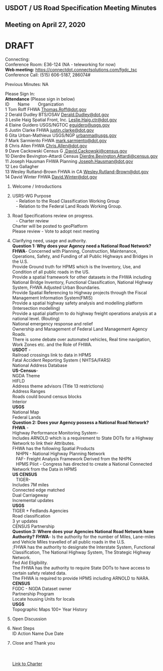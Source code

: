 ## USDOT / US Road Specification Meeting Minutes   
## Meeting on April 27, 2020  
# DRAFT

Connecting:  
Conference Room: E36-124 (NA - teleworking for now)  
**Web meeting:**  https://connectdot.connectsolutions.com/fgdc_tsc  
Conference Call: (515) 606-5187, 286074#    

Previous Minutes: NA  

Please Sign In:  
**Attendance** (Please sign in below)    
ID &nbsp; &nbsp; &nbsp; Name &nbsp; &nbsp; &nbsp; Organization      
1	Tom Roff	FHWA	Thomas.Roff@dot.gov  
2	Derald Dudley	BTS/OSAV	Derald.Dudley@dot.gov  
3	Leslie Haig	Spatial Front, Inc.	Leslie.Haig.ctr@dot.gov  
4	Elaine Guidero	USGS/NGTOC	eguidero@usgs.gov  
5	Justin Clarke	FHWA	justin.clarke@dot.gov  
6	Gita Urban-Mathieux	USGS/NGP	urbanma@usgs.gov  
7	Mark Sarmiento	FHWA	mark.sarmiento@dot.gov  
8	Chris Allen	FHWA	Chris.Allen@dot.gov  
9	Dave Cackowski	Census	G .David.Cackowski@census.gov  
10	Dierdre Bevington-Attardi	Census	Dierdre.Bevington.Attardi@census.gov  
11	Joseph Hausman	FHWA Planning	Joseph.Hausman@dot.gov  
12	Leo Gallagher		  
13	Wesley Rutland-Brown	FHWA in CA	Wesley.Rutland-Brown@dot.gov  
14	David Winter	FHWA	David.Winter@dot.gov  

1.	Welcome / Introductions  

2.	USRS-WG Purpose   
&nbsp; &nbsp;- Relation to the Road Classification Working Group  
&nbsp; &nbsp;- Relation to the Federal Land Roads Working Group.  
 
3.	Road Specifications review on progress.  
&nbsp; &nbsp;- Charter review  
Charter will be posted to geoPlatform   
Please review - Vote to adopt next meeting  

4.	Clarifying need, usage and authority.  
**Question 1: Why does your Agency need a National Road Network?**  
 	__FHWA__- Concerned with Planning, Construction, Maintenance, Operations, Safety, and Funding of all Public Highways and Bridges in the U.S.  
 	Provide Ground truth for HPMS which is the Inventory, Use, and Condition of all public roads in the US.  
 	Provide a spatial framework for other datasets in the FHWA including National Bridge Inventory, Functional Classification, National Highway System, FHWA Adjusted Urban Boundaries.  
 	Provide Spatial Referencing to Highway projects through the Fiscal Management Information System(FMIS)  
 	Provide a spatial highway safety analysis and modelling platform (Intersection modelling)  
 	Provide a spatial platform to do highway freight operations analysis at a national level. (Routing)  
 	National emergency response and relief   
	Ownership and Management of Federal Land Management Agency Roads.  
 	There is some debate over automated vehicles, Real time navigation, Work Zones etc. and the Role of FHWA.  
 	__USDOT__ -  
 	Railroad crossings link to data in HPMS  
 	Fatal Accident Reporting System ( NHTSA/FARS)   
 	National Address Database  
 	__US-Census__-   
 	NGDA Theme   
 	HIFLD  
 	Address theme advisors (Title 13 restrictions)  
 	Address Ranges  
 	Roads could bound census blocks  
 	Interior  
 	__USGS__  
 	National Map  
 	Federal Lands    
**Question 2: Does your Agency possess a National Road Network?**  
 	__FHWA__ -  
	Highway Performance Monitoring System-  
	Includes ARNOLD which is a requirement to State DOTs for a Highway Network to link their Attributes.  
	FHWA has the following Spatial Products  
	&nbsp; &nbsp;NHPN - National Highway Planning Network   
	&nbsp; &nbsp;FAF- Freight Analysis Framework Derived from the NHPN  
	&nbsp; &nbsp;HPMS Pilot - Congress has directed to create a National Connected Network from the Data in HPMS  
	__US CENSUS__  
	&nbsp; &nbsp;TIGER-  
	Includes 7M miles  
	Connected edge matched  
	Dual Carriageway  
	Incremental updates  
	__USGS__  
	TIGER + Fedlands Agencies  
	Road classification  
	3 yr updates  
	CENSUS Partnership  
**Question 3: Where does your Agencies National Road Network have Authority?**
	__FHWA__- Is the authority for the number of Miles, Lane-miles and Vehicle Miles travelled of all public roads in the U.S.  
	;FHWA has the authority to designate the Interstate System, Functional Classification, The National Highway System, The Strategic Highway Network.  
	Fed Aid Eligibility.    
	The FHWA has the authority to require State DOTs to have access to certain safety related data.  
	The FHWA is required to provide HPMS including ARNOLD to NARA.  
	__CENSUS__  
	FGDC - NGDA Dataset owner  
	Partnership Program  
	Locate housing Units for locals  
	__USGS__  
	Topographic Maps 100+ Year History  

5.	Open Discussion  

6.	Next Steps  
  ID	Action	Name	Due Date  
	 	 
7.	Close and Thank you   
&nbsp; &nbsp;  
&nbsp; &nbsp;  
&nbsp; &nbsp;  
[Link to Charter](https://github.com/BTS-OSAV/FGDC-Geospatial-Transportation-Subcommittee/blob/master/Working%20Groups/US%20Road%20Specification/Charter.md)  
